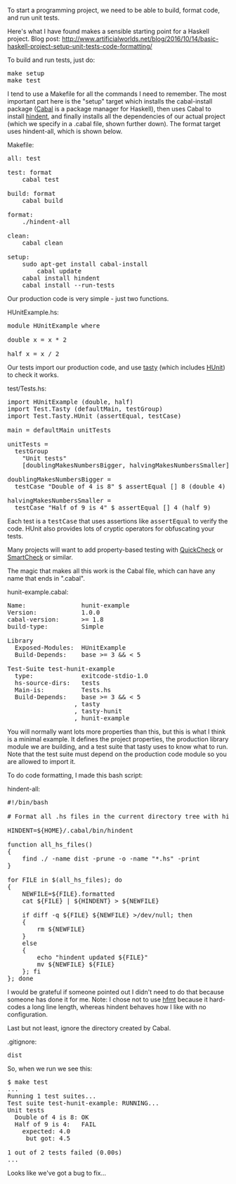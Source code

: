 To start a programming project, we need to be able to build, format code, and run unit tests.

Here's what I have found makes a sensible starting point for a Haskell project.  Blog post: http://www.artificialworlds.net/blog/2016/10/14/basic-haskell-project-setup-unit-tests-code-formatting/

To build and run tests, just do:
<pre>make setup
make test</pre>

I tend to use a Makefile for all the commands I need to remember.  The most important part here is the "setup" target which installs the cabal-install package (<a href="https://www.haskell.org/cabal/">Cabal</a> is a package manager for Haskell), then uses Cabal to install <a href="https://github.com/chrisdone/hindent">hindent</a>, and finally installs all the dependencies of our actual project (which we specify in a .cabal file, shown further down).  The format target uses hindent-all, which is shown below.

Makefile:
<pre>all: test

test: format
	cabal test

build: format
	cabal build

format:
	./hindent-all

clean:
	cabal clean

setup:
	sudo apt-get install cabal-install
        cabal update
	cabal install hindent
	cabal install --run-tests</pre>

Our production code is very simple - just two functions.

HUnitExample.hs:
<pre>module HUnitExample where

double x = x * 2

half x = x / 2</pre>

Our tests import our production code, and use <a href="https://hackage.haskell.org/package/tasty">tasty</a> (which includes <a href="https://hackage.haskell.org/package/HUnit">HUnit</a>) to check it works.

test/Tests.hs:
<pre>import HUnitExample (double, half)
import Test.Tasty (defaultMain, testGroup)
import Test.Tasty.HUnit (assertEqual, testCase)

main = defaultMain unitTests

unitTests =
  testGroup
    "Unit tests"
    [doublingMakesNumbersBigger, halvingMakesNumbersSmaller]

doublingMakesNumbersBigger =
  testCase "Double of 4 is 8" $ assertEqual [] 8 (double 4)

halvingMakesNumbersSmaller =
  testCase "Half of 9 is 4" $ assertEqual [] 4 (half 9)</pre>

Each test is a <tt>testCase</tt> that uses assertions like <tt>assertEqual</tt> to verify the code.  HUnit also provides lots of cryptic operators for obfuscating your tests.

Many projects will want to add property-based testing with <a href="https://hackage.haskell.org/package/QuickCheck">QuickCheck</a> or <a href="https://github.com/leepike/SmartCheck">SmartCheck</a> or similar.

The magic that makes all this work is the Cabal file, which can have any name that ends in ".cabal".

hunit-example.cabal:
<pre>Name:               hunit-example
Version:            1.0.0
cabal-version:      >= 1.8
build-type:         Simple

Library
  Exposed-Modules:  HUnitExample
  Build-Depends:    base >= 3 && < 5

Test-Suite test-hunit-example
  type:             exitcode-stdio-1.0
  hs-source-dirs:   tests
  Main-is:          Tests.hs
  Build-Depends:    base >= 3 && < 5
                  , tasty
                  , tasty-hunit
                  , hunit-example</pre>

You will normally want lots more properties than this, but this is what I think is a minimal example.  It defines the project properties, the production library module we are building, and a test suite that tasty uses to know what to run.  Note that the test suite must depend on the production code module so you are allowed to import it.

To do code formatting, I made this bash script:

hindent-all:
<pre>#!/bin/bash

# Format all .hs files in the current directory tree with hindent

HINDENT=${HOME}/.cabal/bin/hindent

function all_hs_files()
{
    find ./ -name dist -prune -o -name "*.hs" -print
}

for FILE in $(all_hs_files); do
{
    NEWFILE=${FILE}.formatted
    cat ${FILE} | ${HINDENT} > ${NEWFILE}

    if diff -q ${FILE} ${NEWFILE} >/dev/null; then
    {
        rm ${NEWFILE}
    }
    else
    {
        echo "hindent updated ${FILE}"
        mv ${NEWFILE} ${FILE}
    }; fi
}; done</pre>

I would be grateful if someone pointed out I didn't need to do that because someone has done it for me.  Note: I chose not to use <a href="https://github.com/danstiner/hfmt">hfmt</a> because it hard-codes a long line length, whereas hindent behaves how I like with no configuration.

Last but not least, ignore the directory created by Cabal.

.gitignore:
<pre>dist</pre>

So, when we run we see this:

<pre>$ make test
...
Running 1 test suites...
Test suite test-hunit-example: RUNNING...
Unit tests
  Double of 4 is 8: OK
  Half of 9 is 4:   FAIL
    expected: 4.0
     but got: 4.5

1 out of 2 tests failed (0.00s)
...</pre>

Looks like we've got a bug to fix...

